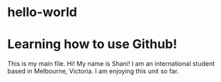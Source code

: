 # hello-world
Learning how to use Github!
=======
This is my main file.
Hi! My name is Shani! I am an international student based in Melbourne, Victoria. I am enjoying this unit so far. 
